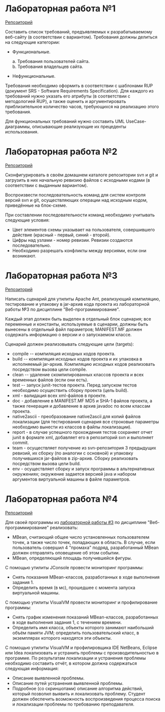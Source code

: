 # Лабораторная работа №1

<a href = "https://github.com/ExcaliBBur/mispi/tree/main/lab1">Репозиторий</a>

Составить список требований, предъявляемых к разрабатываемому веб-сайту (в соответствии с вариантом). Требования должны делиться на следующие категории:

* Функциональные. <br/>

    a. Требования пользователей сайта. <br/>
    b. Требования владельцев сайта.
  
* Нефункциональные.
  
Требования необходимо оформить в соответствии с шаблонами RUP (документ SRS - Software Requirements Specification). Для каждого из требований нужно указать его атрибуты (в соответствии с методологией RUP), а также оценить и аргументировать приблизительное количество часов, требующихся на реализацию этого требования.

Для функциональных требований нужно составить UML UseCase-диаграммы, описывающие реализующие их прецеденты использования.

# Лабораторная работа №2

<a href = "https://github.com/ExcaliBBur/mispi/tree/main/lab2">Репозиторий</a>

Сконфигурировать в своём домашнем каталоге репозитории svn и git и загрузить в них начальную ревизию файлов с исходными кодами (в соответствии с выданным вариантом).

Воспроизвести последовательность команд для систем контроля версий svn и git, осуществляющих операции над исходным кодом, приведённые на блок-схеме.

При составлении последовательности команд необходимо учитывать следующие условия:

* Цвет элементов схемы указывает на пользователя, совершившего действие (красный - первый, синий - второй).
* Цифры над узлами - номер ревизии. Ревизии создаются последовательно.
* Необходимо разрешать конфликты между версиями, если они возникают.

# Лабораторная работа №3 

<a href = "https://github.com/ExcaliBBur/mispi/tree/main/lab3">Репозиторий</a>

Написать сценарий для утилиты Apache Ant, реализующий компиляцию, тестирование и упаковку в jar-архив кода проекта из лабораторной работы №3 по дисциплине "Веб-программирование".

Каждый этап должен быть выделен в отдельный блок сценария; все переменные и константы, используемые в сценарии, должны быть вынесены в отдельный файл параметров; MANIFEST.MF должен содержать информацию о версии и о запускаемом классе.

Cценарий должен реализовывать следующие цели (targets):


* compile -- компиляция исходных кодов проекта.
* build -- компиляция исходных кодов проекта и их упаковка в исполняемый jar-архив. Компиляцию исходных кодов реализовать посредством вызова цели compile.
* clean -- удаление скомпилированных классов проекта и всех временных файлов (если они есть).
* test -- запуск junit-тестов проекта. Перед запуском тестов необходимо осуществить сборку проекта (цель build).
* xml - валидация всех xml-файлов в проекте.
* doc - добавление в MANIFEST.MF MD5 и SHA-1 файлов проекта, а также генерация и добавление в архив javadoc по всем классам проекта.
* native2ascii - преобразование native2ascii для копий файлов локализации (для тестирования сценария все строковые параметры необходимо вынести из классов в файлы локализации).
* report - в случае успешного прохождения тестов сохраняет отчет junit в формате xml, добавляет его в репозиторий svn и выполняет commit.
* team - осуществляет получение из svn-репозитория 3 предыдущих ревизий, их сборку (по аналогии с основной) и упаковку получившихся jar-файлов в zip-архив. Сборку реализовать посредством вызова цели build.
* env - осуществляет сборку и запуск программы в альтернативных окружениях; окружение задается версией java и набором аргументов виртуальной машины в файле параметров.

# Лабораторная работа №4

<a href = "https://github.com/ExcaliBBur/mispi/tree/main/lab4">Репозиторий</a>

Для своей программы из <a href = "https://github.com/ExcaliBBur/web_labs">лабораторной работы #3</a> по дисциплине "Веб-программирование" реализовать:
   
* MBean, считающий общее число установленных пользователем точек, а также число точек, попадающих в область. В случае, если пользователь совершил 4 "промаха" подряд, разработанный MBean должен отправлять оповещение об этом событии.
* MBean, определяющий площадь получившейся фигуры.
  
С помощью утилиты JConsole провести мониторинг программы:
  
* Снять показания MBean-классов, разработанных в ходе выполнения задания 1.
* Определить время (в мс), прошедшее с момента запуска виртуальной машины.
  
С помощью утилиты VisualVM провести мониторинг и профилирование программы:
  
* Снять график изменения показаний MBean-классов, разработанных в ходе выполнения задания 1, с течением времени.
* Определить имя класса, объекты которого занимают наибольший объём памяти JVM; определить пользовательский класс, в экземплярах которого находятся эти объекты.
  
С помощью утилиты VisualVM и профилировщика IDE NetBeans, Eclipse или Idea локализовать и устранить проблемы с производительностью в программе. По результатам локализации и устранения проблемы необходимо составить отчёт, в котором должна содержаться следующая информация:
  
* Описание выявленной проблемы.
* Описание путей устранения выявленной проблемы.
* Подробное (со скриншотами) описание алгоритма действий, который позволил выявить и локализовать проблему.
Студент должен обеспечить возможность воспроизведения процесса поиска и локализации проблемы по требованию преподавателя.

